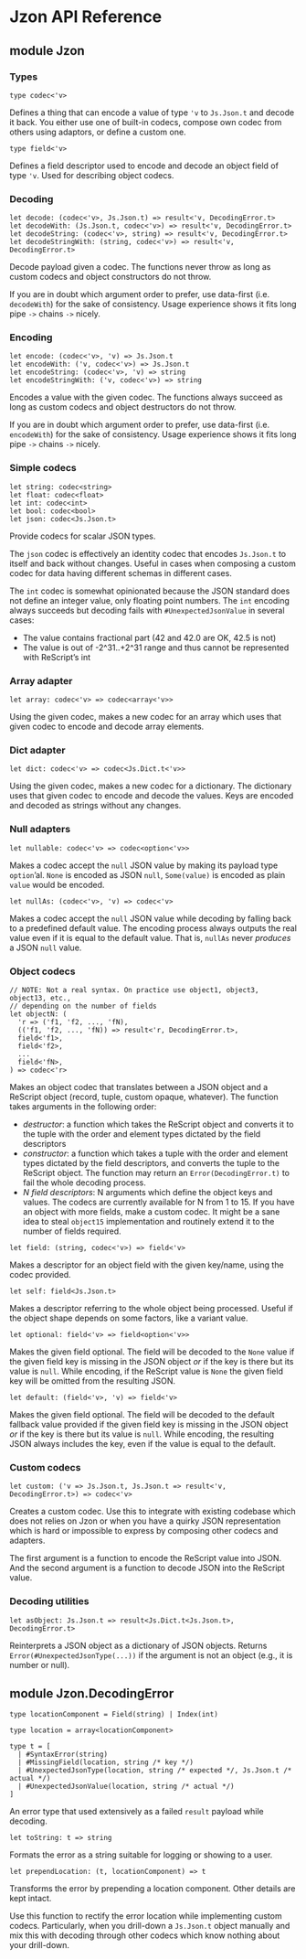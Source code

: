 # Jzon API Reference

## module Jzon

### Types

```rescript
type codec<'v>
```

Defines a thing that can encode a value of type `'v` to `Js.Json.t` and decode it back. You either use one of built-in codecs, compose own codec from others using adaptors, or define a custom one.

```rescript
type field<'v>
```

Defines a field descriptor used to encode and decode an object field of type `'v`. Used for describing object codecs.

### Decoding

```rescript
let decode: (codec<'v>, Js.Json.t) => result<'v, DecodingError.t>
let decodeWith: (Js.Json.t, codec<'v>) => result<'v, DecodingError.t>
let decodeString: (codec<'v>, string) => result<'v, DecodingError.t>
let decodeStringWith: (string, codec<'v>) => result<'v, DecodingError.t>
```

Decode payload given a codec. The functions never throw as long as custom codecs and object constructors do not throw.

If you are in doubt which argument order to prefer, use data-first (i.e. `decodeWith`) for the sake of consistency. Usage experience shows it fits long pipe `->` chains `->` nicely.

### Encoding

```rescript
let encode: (codec<'v>, 'v) => Js.Json.t
let encodeWith: ('v, codec<'v>) => Js.Json.t
let encodeString: (codec<'v>, 'v) => string
let encodeStringWith: ('v, codec<'v>) => string
```

Encodes a value with the given codec. The functions always succeed as long as custom codecs and object destructors do not throw.

If you are in doubt which argument order to prefer, use data-first (i.e. `encodeWith`) for the sake of consistency. Usage experience shows it fits long pipe `->` chains `->` nicely.

### Simple codecs

```rescript
let string: codec<string>
let float: codec<float>
let int: codec<int>
let bool: codec<bool>
let json: codec<Js.Json.t>
```

Provide codecs for scalar JSON types.

The `json` codec is effectively an identity codec that encodes `Js.Json.t` to itself and back without changes. Useful in cases when composing a custom codec for data having different schemas in different cases.

The `int` codec is somewhat opinionated because the JSON standard does not define an integer value, only floating point numbers. The `int` encoding always succeeds but decoding fails with `#UnexpectedJsonValue` in several cases:

- The value contains fractional part (42 and 42.0 are OK, 42.5 is not)
- The value is out of -2^31..+2^31 range and thus cannot be represented with ReScript’s int

### Array adapter

```rescript
let array: codec<'v> => codec<array<'v>>
```

Using the given codec, makes a new codec for an array which uses that given codec to encode and decode array elements.

### Dict adapter

```rescript
let dict: codec<'v> => codec<Js.Dict.t<'v>>
```

Using the given codec, makes a new codec for a dictionary. The dictionary uses that given codec to encode and decode the values. Keys are encoded and decoded as strings without any changes.

### Null adapters

```rescript
let nullable: codec<'v> => codec<option<'v>>
```

Makes a codec accept the `null` JSON value by making its payload type `option`’al. `None` is encoded as JSON `null`, `Some(value)` is encoded as plain `value` would be encoded.

```rescript
let nullAs: (codec<'v>, 'v) => codec<'v>
```

Makes a codec accept the `null` JSON value while decoding by falling back to a predefined default value. The encoding process always outputs the real value even if it is equal to the default value. That is, `nullAs` never _produces_ a JSON `null` value.

### Object codecs

```rescript
// NOTE: Not a real syntax. On practice use object1, object3, object13, etc.,
// depending on the number of fields
let objectN: (
  'r => ('f1, 'f2, ..., 'fN),
  (('f1, 'f2, ..., 'fN)) => result<'r, DecodingError.t>,
  field<'f1>,
  field<'f2>,
  ...
  field<'fN>,
) => codec<'r>
```

Makes an object codec that translates between a JSON object and a ReScript object (record, tuple, custom opaque, whatever). The function takes arguments in the following order:

- _destructor_: a function which takes the ReScript object and converts it to the tuple with the order and element types dictated by the field descriptors
- _constructor_: a function which takes a tuple with the order and element types dictated by the field descriptors, and converts the tuple to the ReScript object. The function may return an `Error(DecodingError.t)` to fail the whole decoding process.
- _N field descriptors_: N arguments which define the object keys and values. The codecs are currently available for N from 1 to 15. If you have an object with more fields, make a custom codec. It might be a sane idea to steal `object15` implementation and routinely extend it to the number of fields required.

```rescript
let field: (string, codec<'v>) => field<'v>
```

Makes a descriptor for an object field with the given key/name, using the codec provided.

```rescript
let self: field<Js.Json.t>
```

Makes a descriptor referring to the whole object being processed. Useful if the object shape depends on some factors, like a variant value.

```rescript
let optional: field<'v> => field<option<'v>>
```

Makes the given field optional. The field will be decoded to the `None` value if the given field key is missing in the JSON object _or_ if the key is there but its value is `null`. While encoding, if the ReScript value is `None` the given field key will be omitted from the resulting JSON.

```rescript
let default: (field<'v>, 'v) => field<'v>
```

Makes the given field optional. The field will be decoded to the default fallback value provided if the given field key is missing in the JSON object _or_ if the key is there but its value is `null`. While encoding, the resulting JSON always includes the key, even if the value is equal to the default.

### Custom codecs

```rescript
let custom: ('v => Js.Json.t, Js.Json.t => result<'v, DecodingError.t>) => codec<'v>
```

Creates a custom codec. Use this to integrate with existing codebase which does not relies on Jzon or when you have a quirky JSON representation which is hard or impossible to express by composing other codecs and adapters.

The first argument is a function to encode the ReScript value into JSON. And the second argument is a function to decode JSON into the ReScript value.

### Decoding utilities

```rescript
let asObject: Js.Json.t => result<Js.Dict.t<Js.Json.t>, DecodingError.t>
```

Reinterprets a JSON object as a dictionary of JSON objects. Returns `Error(#UnexpectedJsonType(...))` if the argument is not an object (e.g., it is number or null).

## module Jzon.DecodingError

```rescript
type locationComponent = Field(string) | Index(int)

type location = array<locationComponent>

type t = [
  | #SyntaxError(string)
  | #MissingField(location, string /* key */)
  | #UnexpectedJsonType(location, string /* expected */, Js.Json.t /* actual */)
  | #UnexpectedJsonValue(location, string /* actual */)
]
```

An error type that used extensively as a failed `result` payload while decoding.

```rescript
let toString: t => string
```

Formats the error as a string suitable for logging or showing to a user.

```rescript
let prependLocation: (t, locationComponent) => t
```

Transforms the error by prepending a location component. Other details are kept intact.

Use this function to rectify the error location while implementing custom codecs. Particularly, when you drill-down a `Js.Json.t` object manually and mix this with decoding through other codecs which know nothing about your drill-down.
